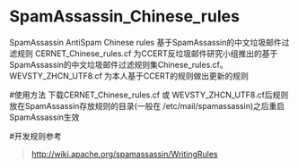 # SpamAssassin_Chinese_rules
SpamAssassin AntiSpam Chinese rules 基于SpamAssassin的中文垃圾邮件过滤规则
CERNET_Chinese_rules.cf 为CCERT反垃圾邮件研究小组推出的基于SpamAssassin的中文垃圾邮件过滤规则集Chinese_rules.cf。
WEVSTY_ZHCN_UTF8.cf 为本人基于CCERT的规则做出更新的规则

#使用方法
下载CERNET_Chinese_rules.cf 或 WEVSTY_ZHCN_UTF8.cf后规则放在SpamAssassin存放规则的目录(一般在 /etc/mail/spamassassin)之后重启SpamAssassin生效

#开发规则参考
>http://wiki.apache.org/spamassassin/WritingRules